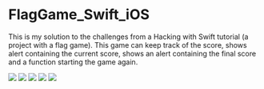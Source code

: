 # FlagGame_Swift_iOS

This is my solution to the challenges from a Hacking with Swift tutorial (a project with a flag game).
This game can keep track of the score, shows alert containing the current score, shows an alert containing the final score and a function starting the game again.

![](Screenshots/1.png)
![](Screenshots/2.png)
![](Screenshots/3.png)
![](Screenshots/4.png)
![](Screenshots/5.png)
